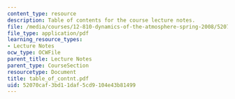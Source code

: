 ```yaml
---
content_type: resource
description: Table of contents for the course lecture notes.
file: /media/courses/12-810-dynamics-of-the-atmosphere-spring-2008/52070caf3bd11daf5cd9104e43b81499_table_of_contnt.pdf
file_type: application/pdf
learning_resource_types:
- Lecture Notes
ocw_type: OCWFile
parent_title: Lecture Notes
parent_type: CourseSection
resourcetype: Document
title: table_of_contnt.pdf
uid: 52070caf-3bd1-1daf-5cd9-104e43b81499
---
```

